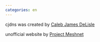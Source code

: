 ```yaml
---
categories: en
---
```

<div class="pure-u-1 pure-u-md-1-3">

cjdns was created by [Caleb James DeLisle](https://github.com/cjdelisle)

</div>
<div class="pure-u-1 pure-u-md-1-3">

</div>
<div class="pure-u-1 pure-u-md-1-3">

unofficial website by [Project Meshnet](https://projectmeshnet.org/)

</div>
